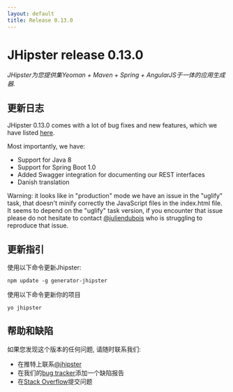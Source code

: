 ```yaml
---
layout: default
title: Release 0.13.0
---
```


JHipster release 0.13.0
==================

*JHipster为您提供集Yeoman + Maven + Spring + AngularJS于一体的应用生成器.*

更新日志
----------

JHipster 0.13.0 comes with a lot of bug fixes and new features, which we have listed [here](https://github.com/jhipster/generator-jhipster/issues?milestone=2&page=1&state=closed).

Most importantly, we have:

- Support for Java 8
- Support for Spring Boot 1.0
- Added Swagger integration for documenting our REST interfaces
- Danish translation

Warning: it looks like in "production" mode we have an issue in the "uglify" task, that doesn't minify correctly the JavaScript files in the index.html file. It seems to depend on the "uglify" task version, if you encounter that issue please do not hesitate to contact [@juliendubois](https://twitter.com/juliendubois) who is struggling to reproduce that issue.

更新指引
------------

使用以下命令更新Jhipster:

```
npm update -g generator-jhipster
```

使用以下命令更新你的项目

```
yo jhipster
```

帮助和缺陷
--------------

如果您发现这个版本的任何问题, 请随时联系我们:

- 在推特上联系[@jhipster](https://twitter.com/jhipster)
- 在我们的[bug tracker](https://github.com/jhipster/generator-jhipster/issues?state=open)添加一个缺陷报告
- 在[Stack Overflow](http://stackoverflow.com/tags/jhipster/info)提交问题
